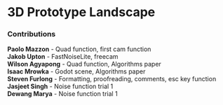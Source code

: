 <h1>3D Prototype Landscape</h1>
<h3>Contributions</h3>
<b>Paolo Mazzon</b> - Quad function, first cam function <br>
<b>Jakob Upton</b> - FastNoiseLite, freecam <br>
<b>Wilson Agyapong</b> - Quad function, Algorithms paper <br>
<b>Isaac Mrowka</b> - Godot scene, Algorithms paper <br>
<b>Steven Furlong</b> - Formatting, proofreading, comments, esc key function <br>
<b>Jasjeet Singh</b> - Noise function trial 1 <br>
<b>Dewang Marya</b> - Noise function trial 1 <br>
